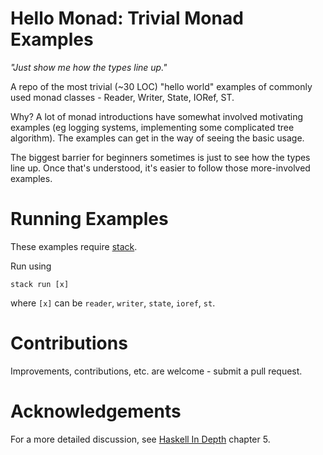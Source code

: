 # Hello Monad: Trivial Monad Examples

*"Just show me how the types line up."*

A repo of the most trivial (~30 LOC) "hello world" examples of commonly used monad classes - Reader, Writer, State, IORef, ST.

Why? A lot of monad introductions have somewhat involved motivating examples (eg logging systems, implementing some complicated tree algorithm). The examples can get in the way of seeing the basic usage.

The biggest barrier for beginners sometimes is just to see how the types line up. Once that's understood, it's easier to follow those more-involved examples.

# Running Examples

These examples require [stack](https://docs.haskellstack.org/en/stable/README/).

Run using

`stack run [x]`

where `[x]` can be `reader`, `writer`, `state`, `ioref`, `st`.

# Contributions

Improvements, contributions, etc. are welcome - submit a pull request.

# Acknowledgements

For a more detailed discussion, see [Haskell In Depth](https://www.manning.com/books/haskell-in-depth?gclid=CjwKCAjwzruGBhBAEiwAUqMR8NkSOFxQuna0gWDbKBEsxQ6y8jz2EpIz4ewaL8f0_VpMbP_o9N_SchoCjr0QAvD_BwE) chapter 5.
